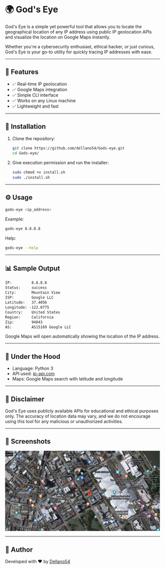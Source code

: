 # 🌍 God's Eye

God's Eye is a simple yet powerful tool that allows you to locate the geographical location of any IP address using public IP geolocation APIs and visualize the location on Google Maps instantly.

Whether you're a cybersecurity enthusiast, ethical hacker, or just curious, God's Eye is your go-to utility for quickly tracing IP addresses with ease.

---

## 🚀 Features

* ✅ Real-time IP geolocation
* ✅ Google Maps integration
* ✅ Simple CLI interface
* ✅ Works on any Linux machine
* ✅ Lightweight and fast

---

## 🔧 Installation

1. Clone the repository:

   ```bash
   git clone https://github.com/dellano54/Gods-eye.git
   cd Gods-eye/
   ```
2. Give execution permission and run the installer:

   ```bash
   sudo chmod +x install.sh
   sudo ./install.sh
   ```

---

## ⚙️ Usage

```bash
gods-eye <ip_address>
```

Example:

```bash
gods-eye 8.8.8.8
```

Help:

```bash
gods-eye --help
```

---

## 📊 Sample Output

```
IP:         8.8.8.8
Status:     success
City:       Mountain View
ISP:        Google LLC
Latitude:   37.4056
Longitude: -122.0775
Country:    United States
Region:     California
Zip:        94043
AS:         AS15169 Google LLC
```

Google Maps will open automatically showing the location of the IP address.

---

## 🔧 Under the Hood

* Language: Python 3
* API used: [ip-api.com](http://ip-api.com/)
* Maps: Google Maps search with latitude and longitude

---

## 🚫 Disclaimer

God's Eye uses publicly available APIs for educational and ethical purposes only. The accuracy of location data may vary, and we do not encourage using this tool for any malicious or unauthorized activities.

---

## 📸 Screenshots

![Screenshot](https://raw.githubusercontent.com/dellano54/Gods-eye/master/screenshot/Screenshot%202020-06-12%2005%3A54%3A53.png)

---

## 🚀 Author

Developed with ❤️ by [Dellano54](https://github.com/dellano54)
